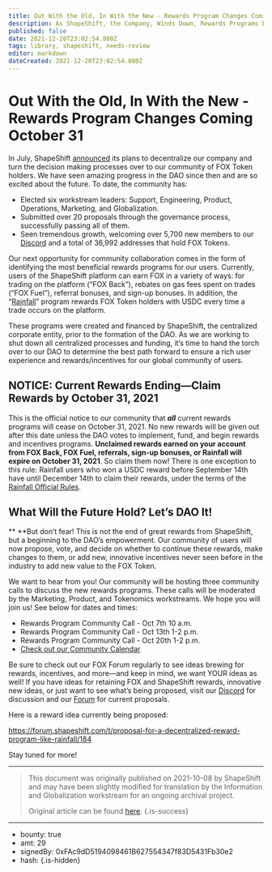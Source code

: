```yaml
---
title: Out With the Old, In With the New - Rewards Program Changes Coming October 31
description: As ShapeShift, the Company, Winds Down, Rewards Programs End Until New Ones Form
published: false
date: 2021-12-20T23:02:54.880Z
tags: library, shapeshift, needs-review
editor: markdown
dateCreated: 2021-12-20T23:02:54.880Z
---
```


# Out With the Old, In With the New - Rewards Program Changes Coming October 31

In July, ShapeShift [announced](https://shapeshift.com/shapeshift-decentralize-airdrop) its plans to decentralize our company and turn the decision making processes over to our community of FOX Token holders. We have seen amazing progress in the DAO since then and are so excited about the future. To date, the community has:<br/>

* Elected six workstream leaders: Support, Engineering, Product, Operations, Marketing, and Globalization.
* Submitted over 20 proposals through the governance process, successfully passing all of them.
* Seen tremendous growth, welcoming over 5,700 new members to our [Discord](https://discord.com/invite/shapeshift) and a total of 36,992 addresses that hold FOX Tokens. <br/>

Our next opportunity for community collaboration comes in the form of identifying the most beneficial rewards programs for our users. Currently, users of the ShapeShift platform can earn FOX in a variety of ways: for trading on the platform (“FOX Back”), rebates on gas fees spent on trades (“FOX Fuel”), referral bonuses, and sign-up bonuses. In addition, the “[Rainfall](https://shapeshift.com/rainfall)” program rewards FOX Token holders with USDC every time a trade occurs on the platform.<br/>

These programs were created and financed by ShapeShift, the centralized corporate entity, prior to the formation of the DAO. As we are working to shut down all centralized processes and funding, it’s time to hand the torch over to our DAO to determine the best path forward to ensure a rich user experience and rewards/incentives for our global community of users. <br/>

## **NOTICE: Current Rewards Ending—Claim Rewards by October 31, 2021**

This is the official notice to our community that ***all*** current rewards programs will cease on October 31, 2021. No new rewards will be given out after this date unless the DAO votes to implement, fund, and begin rewards and incentives programs. **Unclaimed rewards earned on your account from FOX Back, FOX Fuel, referrals, sign-up bonuses, or Rainfall will expire on October 31, 2021**. So claim them now! There is one exception to this rule: Rainfall users who won a USDC reward before September 14th have until December 14th to claim their rewards, under the terms of the [Rainfall Official Rules](https://shapeshift.com/rainfall-rules). <br/>

## **What Will the Future Hold? Let’s DAO It!**

** **But don’t fear! This is not the end of great rewards from ShapeShift, but a beginning to the DAO’s empowerment. Our community of users will now propose, vote, and decide on whether to continue these rewards, make changes to them, or add new, innovative incentives never seen before in the industry to add new value to the FOX Token. <br/>

We want to hear from you! Our community will be hosting three community calls to discuss the new rewards programs. These calls will be moderated by the Marketing, Product, and Tokenomics workstreams. We hope you will join us! See below for dates and times: <br/>

* Rewards Program Community Call - Oct 7th 10 a.m.
* Rewards Program Community Call - Oct 13th 1-2 p.m.
* Rewards Program Community Call - Oct 20th 1-2 p.m.
* [Check out our Community Calendar](https://calendar.google.com/calendar/u/0/embed?src=9ul7vb4u1spv90etqjvu7rgkuc@group.calendar.google.com) <br/>

Be sure to check out our FOX Forum regularly to see ideas brewing for rewards, incentives, and more—and keep in mind, we want YOUR ideas as well! If you have ideas for retaining FOX and ShapeShift rewards, innovative new ideas, or just want to see what’s being proposed, visit our [Discord](https://discord.com/invite/shapeshift) for discussion and our [Forum](https://forum.shapeshift.com/) for current proposals. <br/>

Here is a reward idea currently being proposed:

<https://forum.shapeshift.com/t/proposal-for-a-decentralized-reward-program-like-rainfall/184><br/>

Stay tuned for more!<br/>

---

> This document was originally published on 2021-10-08 by ShapeShift and may have been slightly modified for translation by the Information and Globalization workstream for an ongoing archival project.
>
> Original article can be found [here](https://shapeshift.com/library/out-with-the-old-in-with-the-new-rewards-program-changes-coming-october-31).
{.is-success}

---

- bounty: true
- amt: 29
- signedBy: 0xFAc9dD5194098461B627554347f83D5431Fb30e2
- hash: 
{.is-hidden}